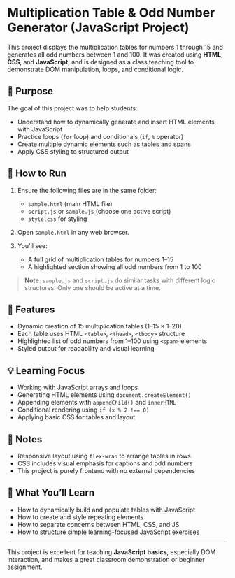 # Multiplication Table & Odd Number Generator (JavaScript Project)

This project displays the multiplication tables for numbers 1 through 15 and generates all odd numbers between 1 and 100. It was created using **HTML**, **CSS**, and **JavaScript**, and is designed as a class teaching tool to demonstrate DOM manipulation, loops, and conditional logic.

## 🎯 Purpose

The goal of this project was to help students:
- Understand how to dynamically generate and insert HTML elements with JavaScript
- Practice loops (`for` loop) and conditionals (`if`, `%` operator)
- Create multiple dynamic elements such as tables and spans
- Apply CSS styling to structured output

## 🧱 How to Run

1. Ensure the following files are in the same folder:
   - `sample.html` (main HTML file)
   - `script.js` or `sample.js` (choose one active script)
   - `style.css` for styling

2. Open `sample.html` in any web browser.
3. You'll see:
   - A full grid of multiplication tables for numbers 1–15
   - A highlighted section showing all odd numbers from 1 to 100

> **Note**: `sample.js` and `script.js` do similar tasks with different logic structures. Only one should be active at a time.

## 🚀 Features

- Dynamic creation of 15 multiplication tables (1–15 × 1–20)
- Each table uses HTML `<table>`, `<thead>`, `<tbody>` structure
- Highlighted list of odd numbers from 1–100 using `<span>` elements
- Styled output for readability and visual learning

## 💡 Learning Focus

- Working with JavaScript arrays and loops
- Generating HTML elements using `document.createElement()`
- Appending elements with `appendChild()` and `innerHTML`
- Conditional rendering using `if (x % 2 !== 0)`
- Applying basic CSS for tables and layout

## 📌 Notes

- Responsive layout using `flex-wrap` to arrange tables in rows
- CSS includes visual emphasis for captions and odd numbers
- This project is purely frontend with no external dependencies

## 🧠 What You’ll Learn

- How to dynamically build and populate tables with JavaScript
- How to create and style repeating elements
- How to separate concerns between HTML, CSS, and JS
- How to structure simple learning-focused JavaScript exercises

---

This project is excellent for teaching **JavaScript basics**, especially DOM interaction, and makes a great classroom demonstration or beginner assignment.
